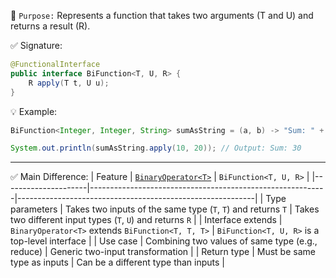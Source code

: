 📌 `Purpose:`
Represents a function that takes two arguments (T and U) and returns a result (R).

✅ Signature:
```java
@FunctionalInterface
public interface BiFunction<T, U, R> {
    R apply(T t, U u);
}
```
💡 Example:
```java
BiFunction<Integer, Integer, String> sumAsString = (a, b) -> "Sum: " + (a + b);

System.out.println(sumAsString.apply(10, 20)); // Output: Sum: 30
```
----
✅ Main Difference:
| Feature             | [`BinaryOperator<T>`](https://github.com/mnp014/Java/blob/master/Java8/Functional%20Interface%20/BinaryOperator%3CT%3E.md)                                      | `BiFunction<T, U, R>`                                     |
|---------------------|-----------------------------------------------------------|-----------------------------------------------------------|
| Type parameters      | Takes two inputs of the same type (`T`, `T`) and returns `T` | Takes two different input types (`T`, `U`) and returns `R` |
| Interface extends    | `BinaryOperator<T>` extends `BiFunction<T, T, T>`         | `BiFunction<T, U, R>` is a top-level interface            |
| Use case             | Combining two values of same type (e.g., reduce)          | Generic two-input transformation                          |
| Return type          | Must be same type as inputs                               | Can be a different type than inputs                       |
